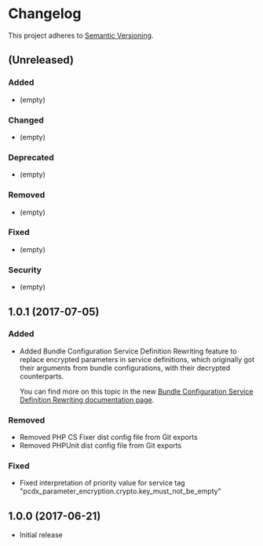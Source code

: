 # Changelog

This project adheres to [Semantic Versioning](http://semver.org/).

## (Unreleased)

### Added

*   (empty)

### Changed

*   (empty)

### Deprecated

*   (empty)

### Removed

*   (empty)

### Fixed

*   (empty)

### Security

*   (empty)

## 1.0.1 (2017-07-05)

### Added

*   Added Bundle Configuration Service Definition Rewriting feature to replace encrypted parameters in service
    definitions, which originally got their arguments from bundle configurations, with their decrypted counterparts.

    You can find more on this topic in the new
    [Bundle Configuration Service Definition Rewriting documentation page](Resources/doc/bundle-configuration-service-definition-rewriting.rst).

### Removed

*   Removed PHP CS Fixer dist config file from Git exports
*   Removed PHPUnit dist config file from Git exports

### Fixed

*   Fixed interpretation of priority value for service tag "pcdx_parameter_encryption.crypto.key_must_not_be_empty"

## 1.0.0 (2017-06-21)

*   Initial release
